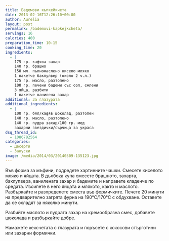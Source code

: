 ```yaml
---
title: Бадемови къпкейкчета
date: 2013-02-16T12:26:10+00:00
author: Aurelia
layout: post
permalink: /bademovi-kapkejkcheta/
servings: 16
calories: 400
preparation_time: 10-15
cooking_time: 20
ingredients:
  - |
    175 гр. кафява захар
    140 гр. брашно
    150 мл. пълномаслено кисело мляко
    1 пакетче бакпулвер (около 2 ч.л.)
    175 гр. масло, разтопено
    100 гр. печени бадеми със сол, смлени
    3 яйца, разбити
    1 пакетче ванилена захар
additional: За глазурата
additional_ingredients:
  - |
    100 гр. бял/кафяв шоколад, разтопен
    140 гр. масло, разтопено
    140 гр. пудра захар/100 гр. мед
    захарни звездички/сърчица за украса
dsq_thread_id:
  - 1086782564
categories:
  - Десерти
  - Закуски
image: /media/2014/03/20140309-135123.jpg
---
```

Във форма за мъфини, подредете хартиените чашки. Смесете киселото мляко и яйцата. В дълбока купа смесете брашното, захарта, баклупвера, ванилената захар и бадемите и направете кладенче по средата. Изсипете в него яйцата и млякото, както и маслото. Разбъркайте и разпределете сместа във формичките. Печете 20 минути на предварително загрята фурна на 190°С/170°С с обдухване. Оставете да се охладят за няколко минути.
  
Разбийте маслото и пудрата захар на кремообразна смес, добавете шоколада и разбъркайте добре.
  
Намажете кексчетата с глазурата и поръсете с кокосови стърготини или захарни формички.